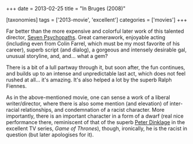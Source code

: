 +++
date = 2013-02-25
title = "In Bruges (2008)"

[taxonomies]
tags = ['2013-movie', 'excellent']
categories = ['movies']
+++

Far better than the more expensive and colorful later work of this
talented director, [Seven Psychopaths]. Great camerawork, enjoyable
acting (including even from Colin Farrel, which must be my most favorite
of his career), superb script (and dialog), a gorgeous and intensely
desirable gal, unusual storyline, and, and\... what a gem?

There is a bit of a lull partway through it, but soon after, the fun
continues, and builds up to an intense and unpredictable last act, which
does not feel rushed at all\... it\'s amazing. It\'s also helped a lot
by the superb Ralph Fiennes.

As in the above-mentioned movie, one can sense a work of a liberal
writer/director, where there is also some mention (and elevation) of
inter-racial relationships, and condemnation of a racist character. More
importantly, there is an important character in a form of a dwarf (real
nice performance there, reminiscent of that of the superb [Peter
Dinklage] in the excellent TV series, *Game of Thrones*), though,
ironically, he is the racist in question (but later apologises for it).

  [Seven Psychopaths]: http://tshepang.net/seven-psychopaths-2012
  [Peter Dinklage]: http://en.wikipedia.org/wiki/Peter_Dinklage
